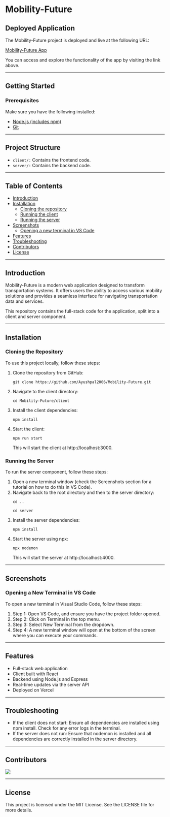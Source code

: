 
<!DOCTYPE html> <html lang="en"> <head> <meta charset="UTF-8"> <meta name="viewport" content="width=device-width, initial-scale=1.0"> <title>Mobility-Future</title> </head> <body> <h1>Mobility-Future</h1> <h2>Deployed Application</h2> <p>The Mobility-Future project is deployed and live at the following URL:</p> <p><a href="https://transpohub.vercel.app/">Mobility-Future App</a></p> <p>You can access and explore the functionality of the app by visiting the link above.</p> <hr> <h2>Getting Started</h2> <h3>Prerequisites</h3> <p>Make sure you have the following installed:</p> <ul> <li><a href="https://nodejs.org/">Node.js (includes npm)</a></li> <li><a href="https://git-scm.com/">Git</a></li> </ul> <hr> <h2>Project Structure</h2> <ul> <li><code>client/:</code> Contains the frontend code.</li> <li><code>server/:</code> Contains the backend code.</li> </ul> <hr> <h2>Table of Contents</h2> <ul> <li><a href="#introduction">Introduction</a></li> <li><a href="#installation">Installation</a> <ul> <li><a href="#cloning-the-repository">Cloning the repository</a></li> <li><a href="#running-the-client">Running the client</a></li> <li><a href="#running-the-server">Running the server</a></li> </ul> </li> <li><a href="#screenshots">Screenshots</a> <ul> <li><a href="#opening-a-new-terminal-in-vs-code">Opening a new terminal in VS Code</a></li> </ul> </li> <li><a href="#features">Features</a></li> <li><a href="#troubleshooting">Troubleshooting</a></li> <li><a href="#contributors">Contributors</a></li> <li><a href="#license">License</a></li> </ul> <hr> <h2 id="introduction">Introduction</h2> <p>Mobility-Future is a modern web application designed to transform transportation systems. It offers users the ability to access various mobility solutions and provides a seamless interface for navigating transportation data and services.</p> <p>This repository contains the full-stack code for the application, split into a client and server component.</p> <hr> <h2 id="installation">Installation</h2> <h3 id="cloning-the-repository">Cloning the Repository</h3> <p>To use this project locally, follow these steps:</p> <ol> <li>Clone the repository from GitHub: <pre><code>git clone https://github.com/Ayushpal2006/Mobility-Future.git</code></pre> </li> <li>Navigate to the client directory: <pre><code>cd Mobility-Future/client</code></pre> </li> <li>Install the client dependencies: <pre><code>npm install</code></pre> </li> <li>Start the client: <pre><code>npm run start</code></pre> This will start the client at http://localhost:3000. </li> </ol> <h3 id="running-the-server">Running the Server</h3> <p>To run the server component, follow these steps:</p> <ol> <li>Open a new terminal window (check the Screenshots section for a tutorial on how to do this in VS Code).</li> <li>Navigate back to the root directory and then to the server directory: <pre><code>cd ..</code></pre> <pre><code>cd server</code></pre> </li> <li>Install the server dependencies: <pre><code>npm install</code></pre> </li> <li>Start the server using npx: <pre><code>npx nodemon</code></pre> This will start the server at http://localhost:4000. </li> </ol> <hr> <h2 id="screenshots">Screenshots</h2> <h3 id="opening-a-new-terminal-in-vs-code">Opening a New Terminal in VS Code</h3> <p>To open a new terminal in Visual Studio Code, follow these steps:</p> <ol> <li>Step 1: Open VS Code, and ensure you have the project folder opened.</li> <li>Step 2: Click on Terminal in the top menu.</li> <li>Step 3: Select New Terminal from the dropdown.</li> <li>Step 4: A new terminal window will open at the bottom of the screen where you can execute your commands.</li> </ol> <hr> <h2 id="features">Features</h2> <ul> <li>Full-stack web application</li> <li>Client built with React</li> <li>Backend using Node.js and Express</li> <li>Real-time updates via the server API</li> <li>Deployed on Vercel</li> </ul> <hr> <h2 id="troubleshooting">Troubleshooting</h2> <ul> <li>If the client does not start: Ensure all dependencies are installed using npm install. Check for any error logs in the terminal.</li> <li>If the server does not run: Ensure that nodemon is installed and all dependencies are correctly installed in the server directory.</li> </ul> <hr> <h2 id="contributors">Contributors</h2> <a href="https://github.com/NucleoFusion/Mobility-Future/graphs/contributors">
  <img src="https://contrib.rocks/image?repo=NucleoFusion/Mobility-Future" />
</a>
 <hr> <h2 id="license">License</h2> <p>This project is licensed under the MIT License. See the LICENSE file for more details.</p> </body> </html>